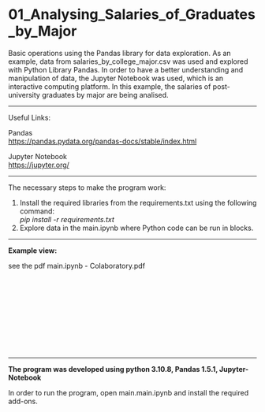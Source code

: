 # 01_Analysing_Salaries_of_Graduates_by_Major

Basic operations using the Pandas library for data exploration. As an example, data from salaries_by_college_major.csv was
used and explored with Python Library Pandas. In order to have a better understanding and manipulation of data, the Jupyter Notebook was used, which is an interactive computing platform.
In this example, the salaries of post-university graduates by major are being analised.


---

Useful Links:

Pandas </br>
https://pandas.pydata.org/pandas-docs/stable/index.html </br>

Jupyter Notebook</br>
https://jupyter.org/</br>


---

The necessary steps to make the program work:</br>
1. Install the required libraries from the requirements.txt using the following command: </br>
*pip install -r requirements.txt*</br>
2. Explore data in the main.ipynb where Python code can be run in blocks.</br>



---

**Example view:**</br>

see the pdf main.ipynb - Colaboratory.pdf

<object data="main.ipynb - Colaboratory.pdf" type="application/pdf">
    <embed src="main.ipynb - Colaboratory.pdf"></embed>
</object>


---

**The program was developed using python 3.10.8, Pandas 1.5.1, Jupyter-Notebook**

In order to run the program, open main.main.ipynb and install the required add-ons.